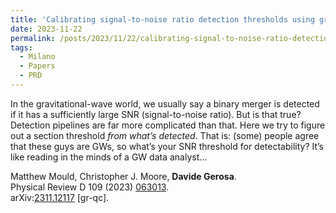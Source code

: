 ```yaml
---
title: 'Calibrating signal-to-noise ratio detection thresholds using gravitational-wave catalogs'
date: 2023-11-22
permalink: /posts/2023/11/22/calibrating-signal-to-noise-ratio-detection-thresholds-using-gravitational-wave-catalogs
tags:
  - Milano
  - Papers
  - PRD
---
```


In the gravitational-wave world, we usually say a binary merger is detected if it has a sufficiently large SNR (signal-to-noise ratio). But is that true? Detection pipelines are far more complicated than that. Here we try to figure out a section threshold _from what’s detected_. That is: (some) people agree that these guys are GWs, so what’s your SNR threshold for detectability? It’s like reading in the minds of a GW data analyst… 

Matthew Mould, Christopher J. Moore, **Davide Gerosa**.  
Physical Review D 109 (2023) [063013](<https://journals.aps.org/prd/abstract/10.1103/PhysRevD.109.063013>).  
arXiv:[](<https://arxiv.org/abs/2204.00026>)[](<https://arxiv.org/abs/2204.03423>)[2311.12117](<https://arxiv.org/abs/2311.12117>) [gr-qc].

